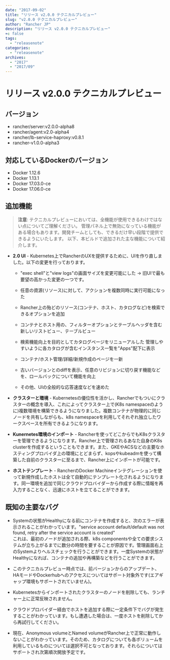 ```yaml
---
date: "2017-09-02"
title: "リリース v2.0.0 テクニカルプレビュー"
slug: "v2.0.0 テクニカルプレビュー"
author: "Rancher JP"
description: "リリース v2.0.0 テクニカルプレビュー"
≈: false
tags:
  - "releasenote"
categories:
  - "releasenote"
archives:
  - "2017"
  - "2017/09"
---
```


# リリース v2.0.0 テクニカルプレビュー

## バージョン
- rancher/server:v2.0.0-alpha8
- rancher/agent:v2.0-alpha4
- rancher/lb-service-haproxy:v0.8.1
- rancher-v1.0.0-alpha3

## 対応しているDockerのバージョン

- Docker 1.12.6
- Docker 1.13.1
- Docker 17.03.0-ce
- Docker 17.06.0-ce

## 追加機能

> **注意**: テクニカルプレビューにおいては、全機能が使用できるわけではない点についてご理解ください。
管理パネル上で無効になっている機能がある場合もあります。開発チームとしても、できるだけ早い段階で提供できるようにいたします。
以下、本ビルドで追加された主な機能について紹介します。

- **2.0 UI** - Kubernetes上でRancherのUXを提供するために、UIを作り直しました。以下の変更を行っております。
  - "exec shell"と"view logs"の画面サイズを変更可能にした → 旧UIで最も要望の高かった変更の一つです。

  - 任意の資源(リソース)に対して、アクションを複数同時に実行可能になった
  - Rancher上の殆どのリソース(コンテナ、ホスト、カタログなど)を検索できるオプションを追加
  - コンテナとホスト用の、フィルターオプションとテーブルヘッダを含む新しいリストビュー、テーブルビュー
  - 検索機能向上を目的としてカタログページをリニューアルした 管理しやすいように各カタログが含むインスタンス一覧を"Apps"配下に表示
  - コンテナ/ホスト管理/詳細/新規作成のページを一新
  - 古いバージョンとのdiffを表示、任意のリビジョンに切り戻す機能などを、ロールバックについて機能を向上
  - その他、UIの全般的な応答速度などを速めた

- **クラスターと環境** - Kubernetesの優位性を活かし、Rancherでもついにクラスターの概念を導入、これによってクラスター上で(K8s namespaceのように)複数環境を構築できるようになりました。複数コンテナが物理的に同じノードを共有しながらも、k8s namespaceを利用してそれぞれ独立したワークスペースを所有できるようになります。

- **Kunernetes環境のインポート** - Rancherを使ってどこからでもK8sクラスターを管理できるようになります。Rancher上で管理されるあなた自身のK8s clusterを作成するということもできます。また、GKEやACSなどの主要なホスティングプロバイダ上の環境にとどまらず、kopsやkubeadmを使って構築した自前のクラスターに至るまで、Rancher上にインポートが可能です。 

- **ホストテンプレート** - RancherのDocker Machineインテグレーションを使って新規作成したホストは全て自動的にテンプレート化されるようになります。同一環境を追加で同じクラウドプロバイダーから作成する際に情報を再入力することなく、迅速にホストを立てることができます。

## 既知の主要なバグ

- Systemの状態がHealthyになる前にコンテナを作成すると、次のエラーが表示されることがわかっています。"service account default/default was not found, retry after the service account is created"  
これは、最初のノードが追加される際、k8s componentsや全ての要求システムが立ち上がるまでに数分の時間を要することが原因です。管理画面右上のSystemよりヘルスチェックを行うことができます。一度Systemの状態がHealthyになれば、コンテナの追加や再構築などを行うことができます。

- このテクニカルプレビュー時点では、前バージョンからのアップデート、HAモードやDockerhubへのアクセスについてはサポート対象外です(エアギャップ環境もサポートされていません)。

- Kubernetesからインポートされたクラスターのノードを削除しても、ランチャー上に正常反映されません。

- クラウドプロバイダー経由でホストを追加する際に一定条件下でバグが発生することがわかっています。もし遭遇した場合は、一度ホストを削除してから再試行してください。

- 現在、Anonymous volumeとNamed volumeがRancher上で正常に動作しないことがわかっています。そのため、カタログについても各ボリュームを利用しているものについては選択不可となっております。それらについてはサポートされ次第順次開放予定です。